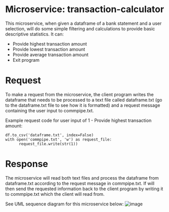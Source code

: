 # Microservice: transaction-calculator
This microservice, when given a dataframe of a bank statement and a user selection, will do some simple filtering and calculations to provide basic descriptive statistics. It can:
  - Provide highest transaction amount
  - Provide lowest transaction amount
  - Provide average transaction amount
  - Exit program

# Request
To make a request from the microservice, the client program writes the dataframe that needs to be processed to a text file called dataframe.txt (go to the dataframe.txt file to see how it is formatted) and a request message containing the user input to commpipe.txt.

Example request code for user input of 1 - Provide highest transaction amount:
```
df.to_csv('dataframe.txt', index=False)
with open('commpipe.txt', 'w') as request_file:
      request_file.write(str(1))
```

# Response
The microservice will read both text files and process the dataframe from dataframe.txt according to the request message in commpipe.txt. If will then send the requested information back to the client program by writing it to commpipe.txt which the client will read from. 

See UML sequence diagram for this microservice below:
![image](https://github.com/user-attachments/assets/3e14c677-524a-41dc-9a07-c11f0b9bedda)

